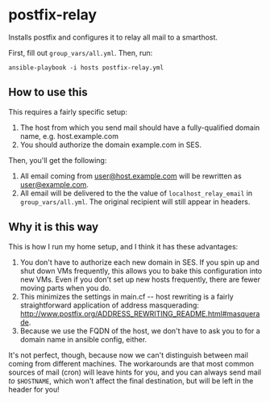 # postfix-relay

Installs postfix and configures it to relay all mail to a smarthost.

First, fill out `group_vars/all.yml`. Then, run:

```
ansible-playbook -i hosts postfix-relay.yml
```

## How to use this

This requires a fairly specific setup:
1. The host from which you send mail should have a fully-qualified domain name,
   e.g. host.example.com
2. You should authorize the domain example.com in SES.

Then, you'll get the following:
1. All email coming from user@host.example.com will be rewritten as
   user@example.com.
2. All email will be delivered to the the value of `localhost_relay_email` in
   `group_vars/all.yml`.  The original recipient will still appear in headers.

## Why it is this way

This is how I run my home setup, and I think it has these advantages:

1. You don't have to authorize each new domain in SES. If you spin up and shut
   down VMs frequently, this allows you to bake this configuration into new
   VMs. Even if you don't set up new hosts frequently, there are fewer moving
   parts when you do.
2. This minimizes the settings in main.cf -- host rewriting is a fairly
   straightforward application of address masquerading:
   <http://www.postfix.org/ADDRESS_REWRITING_README.html#masquerade>.
3. Because we use the FQDN of the host, we don't have to ask you to for a
   domain name in ansible config, either.

It's not perfect, though, because now we can't distinguish between mail coming
from different machines. The workarounds are that most common sources of mail
(cron) will leave hints for you, and you can always send mail _to_ `$HOSTNAME`,
which won't affect the final destination, but will be left in the header for
you!
